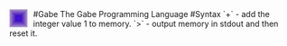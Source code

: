<img width="32" height="32" style="float: left; margin: 0 10px 0 0;" alt="Gabe logo" src="https://github.com/pyasmjarjsf90/Gabe/blob/main/bin/gabe.png"> 
#Gabe
The Gabe Programming Language
#Syntax
`+` - add  the integer value 1 to memory.
`>` - output memory in stdout and then reset it.

